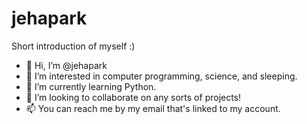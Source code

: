 # jehapark
Short introduction of myself :)

- 👋 Hi, I’m @jehapark
- 👀 I’m interested in computer programming, science, and sleeping.
- 🌱 I’m currently learning Python.
- 💞️ I’m looking to collaborate on any sorts of projects!
- 📫 You can reach me by my email that's linked to my account.
